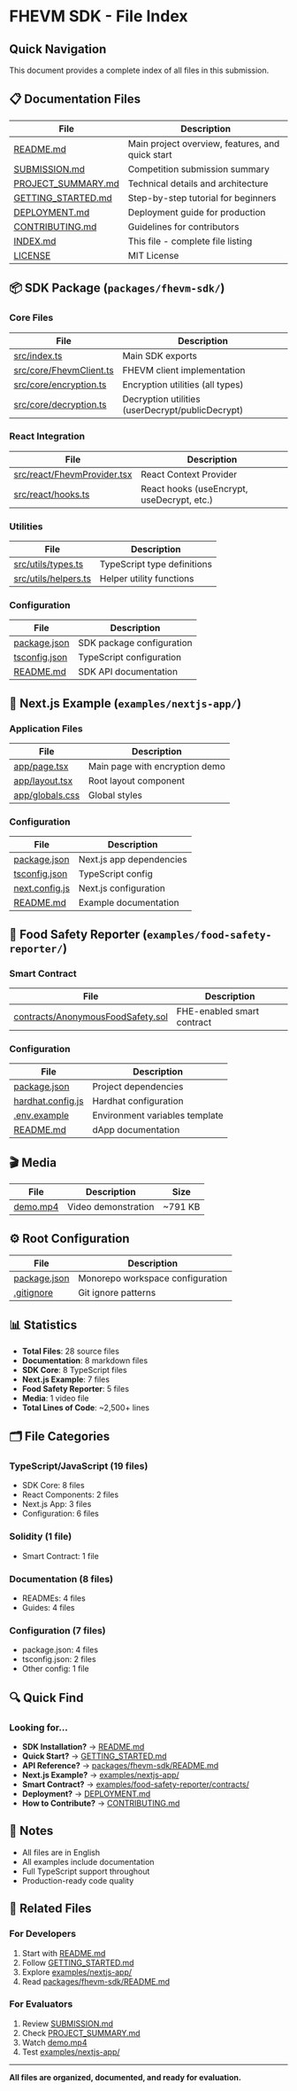 # FHEVM SDK - File Index

## Quick Navigation

This document provides a complete index of all files in this submission.

## 📋 Documentation Files

| File | Description |
|------|-------------|
| [README.md](./README.md) | Main project overview, features, and quick start |
| [SUBMISSION.md](./SUBMISSION.md) | Competition submission summary |
| [PROJECT_SUMMARY.md](./PROJECT_SUMMARY.md) | Technical details and architecture |
| [GETTING_STARTED.md](./GETTING_STARTED.md) | Step-by-step tutorial for beginners |
| [DEPLOYMENT.md](./DEPLOYMENT.md) | Deployment guide for production |
| [CONTRIBUTING.md](./CONTRIBUTING.md) | Guidelines for contributors |
| [INDEX.md](./INDEX.md) | This file - complete file listing |
| [LICENSE](./LICENSE) | MIT License |

## 📦 SDK Package (`packages/fhevm-sdk/`)

### Core Files

| File | Description |
|------|-------------|
| [src/index.ts](./packages/fhevm-sdk/src/index.ts) | Main SDK exports |
| [src/core/FhevmClient.ts](./packages/fhevm-sdk/src/core/FhevmClient.ts) | FHEVM client implementation |
| [src/core/encryption.ts](./packages/fhevm-sdk/src/core/encryption.ts) | Encryption utilities (all types) |
| [src/core/decryption.ts](./packages/fhevm-sdk/src/core/decryption.ts) | Decryption utilities (userDecrypt/publicDecrypt) |

### React Integration

| File | Description |
|------|-------------|
| [src/react/FhevmProvider.tsx](./packages/fhevm-sdk/src/react/FhevmProvider.tsx) | React Context Provider |
| [src/react/hooks.ts](./packages/fhevm-sdk/src/react/hooks.ts) | React hooks (useEncrypt, useDecrypt, etc.) |

### Utilities

| File | Description |
|------|-------------|
| [src/utils/types.ts](./packages/fhevm-sdk/src/utils/types.ts) | TypeScript type definitions |
| [src/utils/helpers.ts](./packages/fhevm-sdk/src/utils/helpers.ts) | Helper utility functions |

### Configuration

| File | Description |
|------|-------------|
| [package.json](./packages/fhevm-sdk/package.json) | SDK package configuration |
| [tsconfig.json](./packages/fhevm-sdk/tsconfig.json) | TypeScript configuration |
| [README.md](./packages/fhevm-sdk/README.md) | SDK API documentation |

## 🎯 Next.js Example (`examples/nextjs-app/`)

### Application Files

| File | Description |
|------|-------------|
| [app/page.tsx](./examples/nextjs-app/app/page.tsx) | Main page with encryption demo |
| [app/layout.tsx](./examples/nextjs-app/app/layout.tsx) | Root layout component |
| [app/globals.css](./examples/nextjs-app/app/globals.css) | Global styles |

### Configuration

| File | Description |
|------|-------------|
| [package.json](./examples/nextjs-app/package.json) | Next.js app dependencies |
| [tsconfig.json](./examples/nextjs-app/tsconfig.json) | TypeScript config |
| [next.config.js](./examples/nextjs-app/next.config.js) | Next.js configuration |
| [README.md](./examples/nextjs-app/README.md) | Example documentation |

## 🍔 Food Safety Reporter (`examples/food-safety-reporter/`)

### Smart Contract

| File | Description |
|------|-------------|
| [contracts/AnonymousFoodSafety.sol](./examples/food-safety-reporter/contracts/AnonymousFoodSafety.sol) | FHE-enabled smart contract |

### Configuration

| File | Description |
|------|-------------|
| [package.json](./examples/food-safety-reporter/package.json) | Project dependencies |
| [hardhat.config.js](./examples/food-safety-reporter/hardhat.config.js) | Hardhat configuration |
| [.env.example](./examples/food-safety-reporter/.env.example) | Environment variables template |
| [README.md](./examples/food-safety-reporter/README.md) | dApp documentation |

## 🎬 Media

| File | Description | Size |
|------|-------------|------|
| [demo.mp4](./demo.mp4) | Video demonstration | ~791 KB |

## ⚙️ Root Configuration

| File | Description |
|------|-------------|
| [package.json](./package.json) | Monorepo workspace configuration |
| [.gitignore](./.gitignore) | Git ignore patterns |

## 📊 Statistics

- **Total Files**: 28 source files
- **Documentation**: 8 markdown files
- **SDK Core**: 8 TypeScript files
- **Next.js Example**: 7 files
- **Food Safety Reporter**: 5 files
- **Media**: 1 video file
- **Total Lines of Code**: ~2,500+ lines

## 🗂️ File Categories

### TypeScript/JavaScript (19 files)
- SDK Core: 8 files
- React Components: 2 files
- Next.js App: 3 files
- Configuration: 6 files

### Solidity (1 file)
- Smart Contract: 1 file

### Documentation (8 files)
- READMEs: 4 files
- Guides: 4 files

### Configuration (7 files)
- package.json: 4 files
- tsconfig.json: 2 files
- Other config: 1 file

## 🔍 Quick Find

### Looking for...

- **SDK Installation?** → [README.md](./README.md#installation)
- **Quick Start?** → [GETTING_STARTED.md](./GETTING_STARTED.md)
- **API Reference?** → [packages/fhevm-sdk/README.md](./packages/fhevm-sdk/README.md)
- **Next.js Example?** → [examples/nextjs-app/](./examples/nextjs-app/)
- **Smart Contract?** → [examples/food-safety-reporter/contracts/](./examples/food-safety-reporter/contracts/)
- **Deployment?** → [DEPLOYMENT.md](./DEPLOYMENT.md)
- **How to Contribute?** → [CONTRIBUTING.md](./CONTRIBUTING.md)

## 📝 Notes

- All files are in English
- All examples include documentation
- Full TypeScript support throughout
- Production-ready code quality

## 🔗 Related Files

### For Developers
1. Start with [README.md](./README.md)
2. Follow [GETTING_STARTED.md](./GETTING_STARTED.md)
3. Explore [examples/nextjs-app/](./examples/nextjs-app/)
4. Read [packages/fhevm-sdk/README.md](./packages/fhevm-sdk/README.md)

### For Evaluators
1. Review [SUBMISSION.md](./SUBMISSION.md)
2. Check [PROJECT_SUMMARY.md](./PROJECT_SUMMARY.md)
3. Watch [demo.mp4](./demo.mp4)
4. Test [examples/nextjs-app/](./examples/nextjs-app/)

---

**All files are organized, documented, and ready for evaluation.**

